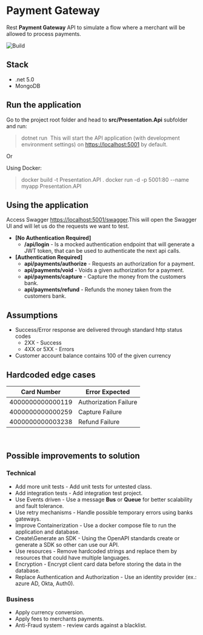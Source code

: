 ﻿# Payment Gateway​
Rest **Payment Gateway** API to simulate a flow where a merchant will be allowed to process payments.

![Build](https://github.com/Tff27/Payments-Gateway-API/actions/workflows/dotnet.yml/badge.svg)
​
## Stack​
- .net 5.0
- MongoDB
​
## Run the application​
Go to the project root folder and head to  **src/Presentation.Api**  subfolder and run:
> dotnet run
​
This will start the API application (with development environment settings) on  [https://localhost:5001](https://localhost:5001/)  by default.

Or

Using Docker:

> docker build -t Presentation.API .
> docker run -d -p 5001:80 --name myapp Presentation.API
​
## Using the application​
Access Swagger  [https://localhost:5001/swagger](https://localhost:5001/swagger).
​
This will open the Swagger UI and will let us do the requests we want to test. 
​
-   **[No Authentication Required]**
	- **/api/login** - Is a mocked authentication endpoint that will generate a JWT token, that can be used to authenticate the next api calls.
-   **[Authentication Required]**
	- **api/payments/authorize** - Requests an authorization for a payment.
	- **api/payments/void** - Voids a given authorization for a payment.
	- **api/payments/capture** - Capture the money from the customers bank.
	- **api/payments/refund** - Refunds the money taken from the customers bank.
​
## Assumptions
- Success/Error response are delivered through standard http status codes
	- 2XX - Success
	- 4XX or 5XX - Errors
- Customer account balance contains 100 of the given currency
​
​
## Hardcoded edge cases​
|Card Number	| Error Expected |
|---------------|----------------|
|4000000000000119|Authorization Failure|
|4000000000000259|Capture Failure|
|4000000000003238|Refund Failure|
​
## Possible improvements to solution
### Technical
- Add more unit tests - Add unit tests for untested class.
- Add integration tests - Add integration test project.
- Use Events driven - Use a message **Bus** or **Queue** for better scalability and fault tolerance.
- Use retry mechanisms - Handle possible temporary errors using banks gateways.
- Improve Containerization - Use a docker compose file to run the application and database.
- Create\Generate an SDK - Using the OpenAPI standards create or generate a SDK so other can use our API.
- Use resources - Remove hardcoded strings and replace them by resources that could have multiple languages.
- Encryption - Encrypt client card data before storing the data in the database.
- Replace Authentication and Authorization - Use an identity provider (ex.: azure AD, Okta, Auth0).
### Business
- Apply currency conversion.
- Apply fees to merchants payments.
- Anti-Fraud system - review cards against a blacklist.
